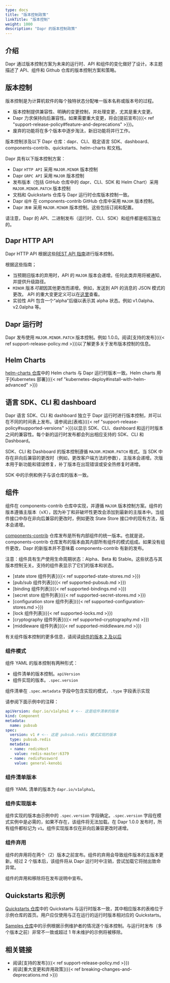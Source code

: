 ```yaml
---
type: docs
title: "版本控制政策"
linkTitle: "版本控制"
weight: 1000
description: "Dapr 的版本控制政策"
---
```


## 介绍
Dapr 通过版本控制方案为未来的运行时、API 和组件的变化做好了设计。本主题描述了 API、组件和 Github 仓库的版本控制方案和策略。

## 版本控制
版本控制是为计算机软件的每个独特状态分配唯一版本名称或版本号的过程。
- 版本控制提供兼容性、明确的变更控制，并处理变更，尤其是重大变更。
- Dapr 力求保持向后兼容性。如果需要重大变更，将会[提前宣布]({{< ref "support-release-policy#feature-and-deprecations" >}})。
- 废弃的功能将在多个版本中逐步淘汰，新旧功能将并行工作。

版本控制涉及以下 Dapr 仓库：dapr、CLI、稳定语言 SDK、dashboard、components-contrib、quickstarts、helm-charts 和文档。

Dapr 具有以下版本控制方案：
- Dapr `HTTP API` 采用 `MAJOR.MINOR` 版本控制
- Dapr `GRPC API` 采用 `MAJOR` 版本控制
- 发布版本（包括 GitHub 仓库中的 dapr、CLI、SDK 和 Helm Chart）采用 `MAJOR.MINOR.PATCH` 版本控制
- 文档和 Quickstarts 仓库与 Dapr 运行时仓库版本控制一致。
- Dapr `组件` 在 components-contrib GitHub 仓库中采用 `MAJOR` 版本控制。
- Dapr `清单` 采用 `MAJOR.MINOR` 版本控制。这些包括订阅和配置。

请注意，Dapr 的 API、二进制发布（运行时、CLI、SDK）和组件都是相互独立的。

## Dapr HTTP API
Dapr HTTP API 根据这些[REST API 指南](https://github.com/microsoft/api-guidelines/blob/vNext/Guidelines.md#71-url-structure)进行版本控制。

根据这些指南；
- 当预期旧版本的弃用时，API 的 `MAJOR` 版本会递增。任何此类弃用将被通知，并提供升级路径。
- `MINOR` 版本*可能*因其他更改而递增。例如，发送到 API 的消息的 JSON 模式的更改。
API 的重大变更定义可以在[这里](https://github.com/microsoft/api-guidelines/blob/vNext/Guidelines.md#123-definition-of-a-breaking-change)查看。
- 实验性 API 包含一个“alpha”后缀以表示其 alpha 状态。例如 v1.0alpha、v2.0alpha 等。

## Dapr 运行时
Dapr 发布使用 `MAJOR.MINOR.PATCH` 版本控制。例如 1.0.0。阅读[支持的发布]({{< ref support-release-policy.md >}})以了解更多关于发布版本控制的信息。

## Helm Charts
[helm-charts 仓库](https://github.com/dapr/helm-charts)中的 Helm charts 与 Dapr 运行时版本一致。Helm charts 用于[Kubernetes 部署]({{< ref "kubernetes-deploy#install-with-helm-advanced" >}})

## 语言 SDK、CLI 和 dashboard
Dapr 语言 SDK、CLI 和 dashboard 独立于 Dapr 运行时进行版本控制，并可以在不同的时间表上发布。请参阅此[表格]({{< ref "support-release-policy#supported-versions" >}})以显示 SDK、CLI、dashboard 和运行时版本之间的兼容性。每个新的运行时发布都会列出相应支持的 SDK、CLI 和 Dashboard。

SDK、CLI 和 Dashboard 的版本控制遵循 `MAJOR.MINOR.PATCH` 格式。当 SDK 中存在非向后兼容的更改时（例如，更改客户端方法的参数），主版本会递增。次版本用于新功能和错误修复，补丁版本在出现错误或安全热修复时递增。

SDK 中的示例和例子与该仓库的版本一致。

## 组件
组件在 components-contrib 仓库中实现，并遵循 `MAJOR` 版本控制方案。组件的版本遵循主版本（vX），因为补丁和非破坏性更改会添加到最新的主版本中。当组件接口中存在非向后兼容的更改时，例如更改 State Store 接口中的现有方法，版本会递增。

[components-contrib](https://github.com/dapr/components-contrib/) 仓库发布是所有内部组件的统一版本。也就是说，components-contrib 仓库发布的版本由其内部所有组件的模式组成。如果没有组件更改，Dapr 的新版本并不意味着 components-contrib 有新的发布。

注意：组件具有生产使用生命周期状态：Alpha、Beta 和 Stable。这些状态与其版本控制无关。支持的组件表显示了它们的版本和状态。
* [state store 组件列表]({{< ref supported-state-stores.md >}})
* [pub/sub 组件列表]({{< ref supported-pubsub.md >}})
* [binding 组件列表]({{< ref supported-bindings.md >}})
* [secret store 组件列表]({{< ref supported-secret-stores.md >}})
* [configuration store 组件列表]({{< ref supported-configuration-stores.md >}})
* [lock 组件列表]({{< ref supported-locks.md >}})
* [cryptography 组件列表]({{< ref supported-cryptography.md >}})
* [middleware 组件列表]({{< ref supported-middleware.md >}})

有关组件版本控制的更多信息，请阅读[组件的版本 2 及以后](https://github.com/dapr/components-contrib/blob/master/docs/developing-component.md#version-2-and-beyond-of-a-component)

### 组件模式

组件 YAML 的版本控制有两种形式：
- 组件清单的版本控制。`apiVersion`
- 组件实现的版本。`.spec.version`

组件清单在 `.spec.metadata` 字段中包含实现的模式，`.type` 字段表示实现

请参阅下面示例中的注释：
```yaml
apiVersion: dapr.io/v1alpha1 # <-- 这是组件清单的版本
kind: Component
metadata:
  name: pubsub
spec:
  version: v1 # <-- 这是 pubsub.redis 模式实现的版本
  type: pubsub.redis
  metadata:
  - name: redisHost
    value: redis-master:6379
  - name: redisPassword
    value: general-kenobi
```

### 组件清单版本
组件 YAML 清单的版本为 `dapr.io/v1alpha1`。

### 组件实现版本
组件实现的版本由示例中的 `.spec.version` 字段确定。`.spec.version` 字段在模式实例中是必需的，如果不存在，该组件将无法加载。在 Dapr 1.0.0 发布时，所有组件都标记为 `v1`。组件实现版本仅在非向后兼容更改时递增。

### 组件弃用
组件的弃用将在两个（2）版本之前宣布。组件的弃用会导致组件版本的主版本更新。经过 2 个版本后，该组件将从 Dapr 运行时中注销，尝试加载它将抛出致命异常。

组件的弃用和移除将在发布说明中宣布。

## Quickstarts 和示例
[Quickstarts 仓库](https://github.com/dapr/quickstarts)中的 Quickstarts 与运行时版本一致，其中相应版本的表格位于示例仓库的首页。用户应仅使用与正在运行的运行时版本相对应的 Quickstarts。

[Samples 仓库](https://github.com/dapr/samples)中的示例根据示例维护者的情况逐个版本控制。与运行时发布（多个版本之前）非常不一致或超过 1 年未维护的示例将被移除。

## 相关链接
* 阅读[支持的发布]({{< ref support-release-policy.md >}})
* 阅读[重大变更和弃用政策]({{< ref breaking-changes-and-deprecations.md >}})